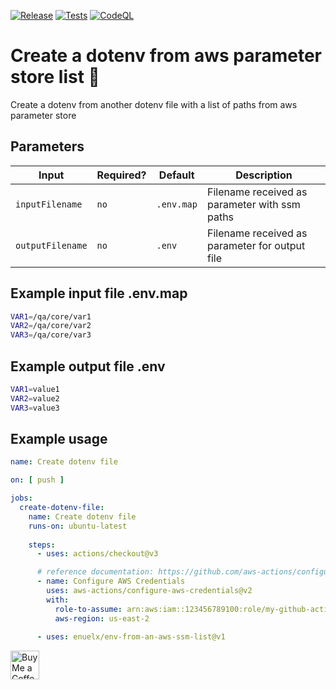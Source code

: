 [![Release](https://img.shields.io/github/v/release/enuelx/action-env-from-an-aws-ssm-list?label=Release&logo=github)](https://github.com/enuelx/action-env-from-an-aws-ssm-list/releases/latest) 
[![Tests](https://img.shields.io/github/actions/workflow/status/enuelx/action-env-from-an-aws-ssm-list/test.yml?label=Tests&logo=github)](https://github.com/enuelx/action-env-from-an-aws-ssm-list/actions/workflows/test.yml)
[![CodeQL](https://img.shields.io/github/actions/workflow/status/enuelx/action-env-from-an-aws-ssm-list/codeql-analysis.yml?label=CodeQL&logo=github)](https://github.com/enuelx/action-env-from-an-aws-ssm-list/actions/workflows/codeql-analysis.yml)


# Create a dotenv from aws parameter store list :rocket:

Create a dotenv from another dotenv file with a list of paths from aws parameter store

## Parameters

| Input | Required? | Default | Description |
| ----- | --------- | ------- | ----------- |
| `inputFilename` | `no` | `.env.map` | Filename received as parameter with ssm paths |
| `outputFilename` | `no` | `.env` | Filename received as parameter for output file |

## Example input file .env.map

```sh
VAR1=/qa/core/var1
VAR2=/qa/core/var2
VAR3=/qa/core/var3
```

## Example output file .env

```sh
VAR1=value1
VAR2=value2
VAR3=value3
```

## Example usage

```yaml
name: Create dotenv file

on: [ push ]

jobs:
  create-dotenv-file:
    name: Create dotenv file
    runs-on: ubuntu-latest
    
    steps:
      - uses: actions/checkout@v3

      # reference documentation: https://github.com/aws-actions/configure-aws-credentials
      - name: Configure AWS Credentials
        uses: aws-actions/configure-aws-credentials@v2
        with:
          role-to-assume: arn:aws:iam::123456789100:role/my-github-actions-role
          aws-region: us-east-2
      
      - uses: enuelx/env-from-an-aws-ssm-list@v1
```

<a href='https://ko-fi.com/enuelx' target='_blank'><img height='35' style='border:0px;height:46px;' src='https://az743702.vo.msecnd.net/cdn/kofi3.png?v=0' border='0' alt='Buy Me a Coffee at ko-fi.com' />
